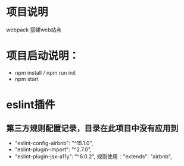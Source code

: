 # 项目说明
webpack 搭建web站点

# 项目启动说明：

- npm install / npm run init 
-  npm start 

# eslint插件 
## 第三方规则配置记录，目录在此项目中没有应用到 
- "eslint-config-airbnb": "^15.1.0", 
- "eslint-plugin-import": "^2.7.0", 
- "eslint-plugin-jsx-a11y": "^6.0.2", 
规则使用："extends": "airbnb", 

